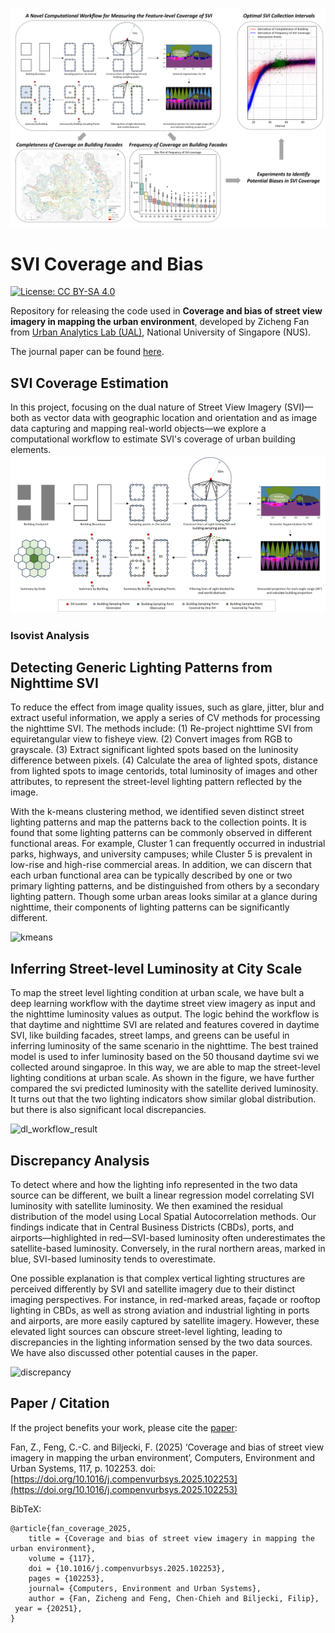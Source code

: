![graphical_abstract](images/graphical_abstract.png)

# SVI Coverage and Bias
[![License: CC BY-SA 4.0](https://licensebuttons.net/l/by-sa/4.0/80x15.png)](https://creativecommons.org/licenses/by-sa/4.0/)

Repository for releasing the code used in **Coverage and bias of street view imagery in mapping the urban environment**, developed by Zicheng Fan from [Urban Analytics Lab (UAL)](https://ual.sg/), National University of Singapore (NUS).

The journal paper can be found [here](https://doi.org/10.1016/j.compenvurbsys.2025.102253).


 ## SVI Coverage Estimation
In this project, focusing on the dual nature of Street View Imagery (SVI)—both as vector data with geographic location and orientation and as image data capturing and mapping real-world objects—we explore a computational workflow to estimate SVI's coverage of urban building elements.
![workflow](images/isovist_workflow_with_legend.png)

 ### Isovist Analysis



## Detecting Generic Lighting Patterns from Nighttime SVI

To reduce the effect from image quality issues, such as glare, jitter, blur and extract useful information, we apply a series of CV methods for processing the nighttime SVI. The methods include: (1) Re-project nighttime SVI from equiretangular view to fisheye view. (2) Convert images from RGB to grayscale. (3) Extract significant lighted spots based on the luninosity difference between pixels. (4) Calculate the area of lighted spots, distance from lighted spots to image centorids, total luminosity of images and other attributes, to represent the street-level lighting pattern reflected by the image.



With the k-means clustering method, we identified seven distinct street lighting patterns and map the patterns back to the collection points. It is found that some lighting patterns can be commonly observed in different functional areas. For example, Cluster 1 can frequently occurred in industrial parks, highways, and university campuses; while Cluster 5 is prevalent in low-rise and high-rise commercial areas. In addition, we can discern that each urban functional area can be typically described by one or two primary lighting patterns, and be distinguished from others by a secondary lighting pattern. Though some urban areas looks similar at a glance during nighttime, their components of lighting patterns can be significantly different. 

![kmeans](images/cls_workflow_result.png) 


## Inferring Street-level Luminosity at City Scale
To map the street level lighting condition at urban scale, we have bult a deep learning workflow with the daytime street view imagery as input and the nighttime luminosity values as output. The logic behind the workflow is that daytime and nighttime SVI are related and features covered in daytime SVI, like building facades, street lamps, and greens can be useful in inferring luminosity of the same scenario in the nighttime. The best trained model is used to infer luminosity based on the 50 thousand daytime svi we collected around singaproe. In this way, we are able to map the street-level lighting conditions at urban scale. As shown in the figure, we have further compared the svi predicted luminosity with the satellite derived luminosity. It turns out that the two lighting indicators show similar global distribution. but there is also significant local discrepancies.

![dl_workflow_result](images/dl_workflow_result.png) 

## Discrepancy Analysis

To detect where and how the lighting info represented in the two data source can be different, we built a linear regression model correlating SVI luminosity with satellite luminosity. We then examined the residual distribution of the model using Local Spatial Autocorrelation methods. Our findings indicate that in Central Business Districts (CBDs), ports, and airports—highlighted in red—SVI-based luminosity often underestimates the satellite-based luminosity. Conversely, in the rural northern areas, marked in blue, SVI-based luminosity tends to overestimate.

One possible explanation is that complex vertical lighting structures are perceived differently by SVI and satellite imagery due to their distinct imaging perspectives. For instance, in red-marked areas, façade or rooftop lighting in CBDs, as well as strong aviation and industrial lighting in ports and airports, are more easily captured by satellite imagery. However, these elevated light sources can obscure street-level lighting, leading to discrepancies in the lighting information sensed by the two data sources. We have also discussed other potential causes in the paper.

![discrepancy](images/local_moran.png) 



## Paper / Citation

If the project benefits your work, please cite the [paper](https://doi.org/10.1016/j.compenvurbsys.2025.102253): 

Fan, Z., Feng, C.-C. and Biljecki, F. (2025) ‘Coverage and bias of street view imagery in mapping the urban environment’, Computers, Environment and Urban Systems, 117, p. 102253. doi: [https://doi.org/10.1016/j.compenvurbsys.2025.102253](https://doi.org/10.1016/j.compenvurbsys.2025.102253)

BibTeX:
```
@article{fan_coverage_2025,
	title = {Coverage and bias of street view imagery in mapping the urban environment},
	volume = {117},
	doi = {10.1016/j.compenvurbsys.2025.102253},
	pages = {102253},
	journal= {Computers, Environment and Urban Systems},
	author = {Fan, Zicheng and Feng, Chen-Chieh and Biljecki, Filip},
 year = {20251},
}

```



